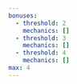 ```yaml
---
bonuses:
  - threshold: 2
    mechanics: []
  - threshold: 3
    mechanics: []
  - threshold: 4
    mechanics: []
max: 4
---
```

